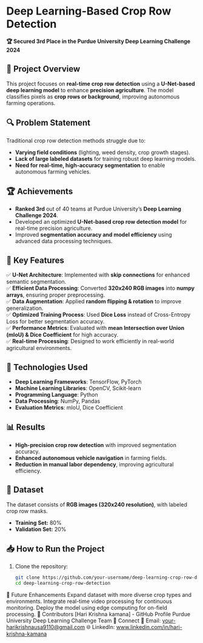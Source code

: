 # Deep Learning-Based Crop Row Detection  
**🏆 Secured 3rd Place in the Purdue University Deep Learning Challenge 2024**  

## 📌 Project Overview  
This project focuses on **real-time crop row detection** using a **U-Net-based deep learning model** to enhance **precision agriculture**. The model classifies pixels as **crop rows or background**, improving autonomous farming operations.  

## 🔍 Problem Statement  
Traditional crop row detection methods struggle due to:  
- **Varying field conditions** (lighting, weed density, crop growth stages).  
- **Lack of large labeled datasets** for training robust deep learning models.  
- **Need for real-time, high-accuracy segmentation** to enable autonomous farming vehicles.  

## 🏆 Achievements  
- **Ranked 3rd** out of 40 teams at Purdue University’s **Deep Learning Challenge 2024**.  
- Developed an optimized **U-Net-based crop row detection model** for real-time precision agriculture.  
- Improved **segmentation accuracy and model efficiency** using advanced data processing techniques.  

## 🚀 Key Features  
✅ **U-Net Architecture**: Implemented with **skip connections** for enhanced semantic segmentation.  
✅ **Efficient Data Processing**: Converted **320x240 RGB images** into **numpy arrays**, ensuring proper preprocessing.  
✅ **Data Augmentation**: Applied **random flipping & rotation** to improve generalization.  
✅ **Optimized Training Process**: Used **Dice Loss** instead of Cross-Entropy Loss for better segmentation accuracy.  
✅ **Performance Metrics**: Evaluated with **mean Intersection over Union (mIoU) & Dice Coefficient** for high accuracy.  
✅ **Real-time Processing**: Designed to work efficiently in real-world agricultural environments.  

## 🔧 Technologies Used  
- **Deep Learning Frameworks**: TensorFlow, PyTorch  
- **Machine Learning Libraries**: OpenCV, Scikit-learn  
- **Programming Language**: Python  
- **Data Processing**: NumPy, Pandas  
- **Evaluation Metrics**: mIoU, Dice Coefficient  

## 📊 Results  
- **High-precision crop row detection** with improved segmentation accuracy.  
- **Enhanced autonomous vehicle navigation** in farming fields.  
- **Reduction in manual labor dependency**, improving agricultural efficiency.  

## 📁 Dataset  
The dataset consists of **RGB images (320x240 resolution)**, with labeled crop row masks.  
- **Training Set:** 80%  
- **Validation Set:** 20%  

## 📥 How to Run the Project  
1. Clone the repository:  
   ```sh
   git clone https://github.com/your-username/deep-learning-crop-row-detection.git
   cd deep-learning-crop-row-detection
📜 Future Enhancements
Expand dataset with more diverse crop types and environments.
Integrate real-time video processing for continuous monitoring.
Deploy the model using edge computing for on-field processing.
📌 Contributors
[Hari Krishna kamana] - GitHub Profile
Purdue University Deep Learning Challenge Team
🎯 Connect
📧 Email: your-harikrishnausa9110@gmail.com
🌐 LinkedIn: www.linkedin.com/in/hari-krishna-kamana
